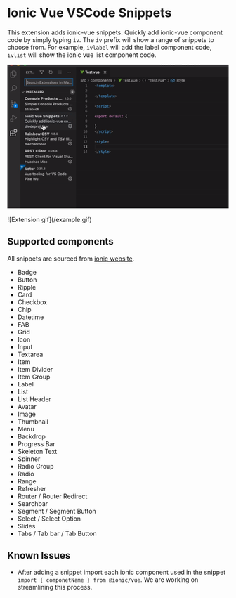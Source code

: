 # Ionic Vue VSCode Snippets

This extension adds ionic-vue snippets. Quickly add ionic-vue component code by simply typing `iv`. The `iv` prefix will show a range of snippets to choose from. For example, `ivlabel` will add the label component code, `ivlist` will show the ionic vue list component code.

![Extension gif](/example.gif)

\!\[Extension gif\]\(/example.gif\)

## Supported components
All snippets are sourced from [ionic website](https://ionicframework.com/docs/components).

- Badge
- Button
- Ripple
- Card
- Checkbox
- Chip
- Datetime
- FAB
- Grid
- Icon
- Input
- Textarea
- Item
- Item Divider
- Item Group
- Label
- List
- List Header
- Avatar
- Image
- Thumbnail
- Menu
- Backdrop
- Progress Bar
- Skeleton Text
- Spinner
- Radio Group
- Radio
- Range
- Refresher
- Router / Router Redirect
- Searchbar
- Segment / Segment Button
- Select / Select Option
- Slides
- Tabs / Tab bar / Tab Button

## Known Issues

- After adding a snippet import each ionic component used in the snippet `import { componetName } from @ionic/vue`. We are working on streamlining this process.

